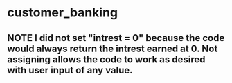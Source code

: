 # customer_banking

## NOTE I did not set "intrest = 0" because the code would always return the intrest earned at 0. Not assigning  allows the code to work as desired with user input of any value.


